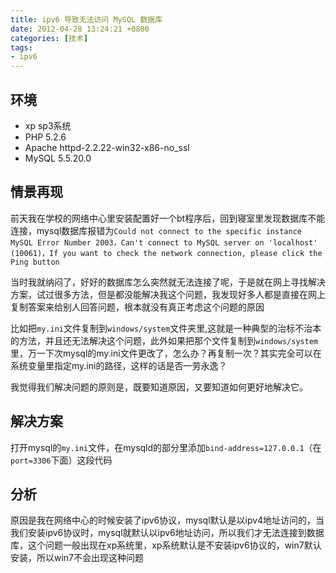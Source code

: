 ```yaml
---
title: ipv6 导致无法访问 MySQL 数据库
date: 2012-04-28 13:24:21 +0800
categories: [技术]
tags:
- ipv6
---
```

## 环境
* xp sp3系统
* PHP 5.2.6
* Apache httpd-2.2.22-win32-x86-no_ssl
* MySQL 5.5.20.0

## 情景再现
前天我在学校的网络中心里安装配置好一个bt程序后，回到寝室里发现数据库不能连接，mysql数据库报错为`Could not connect to the specific instance MySQL Error Number 2003，Can't connect to MySQL server on 'localhost' (10061)，If you want to check the network connection, please click the Ping button`

当时我就纳闷了，好好的数据库怎么突然就无法连接了呢，于是就在网上寻找解决方案，试过很多方法，但是都没能解决我这个问题，我发现好多人都是直接在网上复制答案来给别人回答问题，根本就没有真正考虑这个问题的原因

比如把`my.ini`文件复制到`windows/system`文件夹里,这就是一种典型的治标不治本的方法，并且还无法解决这个问题，此外如果把那个文件复制到`windows/system`里，万一下次mysql的my.ini文件更改了，怎么办？再复制一次？其实完全可以在系统变量里指定my.ini的路径，这样的话是否一劳永逸？

我觉得我们解决问题的原则是，既要知道原因，又要知道如何更好地解决它。

## 解决方案
打开mysql的`my.ini`文件，在mysqld的部分里添加`bind-address=127.0.0.1`（在`port=3306`下面）这段代码

## 分析
原因是我在网络中心的时候安装了ipv6协议，mysql默认是以ipv4地址访问的，当我们安装ipv6协议时，mysql就默认以ipv6地址访问，所以我们才无法连接到数据库，这个问题一般出现在xp系统里，xp系统默认是不安装ipv6协议的，win7默认安装，所以win7不会出现这种问题
